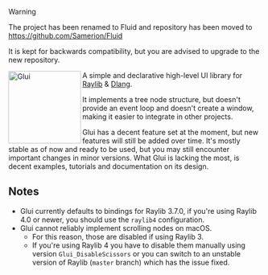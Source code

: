 > [!WARNING]
> The project has been renamed to Fluid and repository has been moved to https://github.com/Samerion/Fluid
>
> It is kept for backwards compatibility, but you are advised to upgrade to the new repository.

<img src="./logo.png" alt="Glui" height="144" align="left" />

A simple and declarative high-level UI library for [Raylib](https://www.raylib.com/) & [Dlang](https://dlang.org/).

It implements a tree node structure, but doesn't provide an event loop and doesn't create a window, making it easier
to integrate in other projects.

Glui has a decent feature set at the moment, but new features will still be added over time. It's mostly stable as of
now and ready to be used, but you may still encounter important changes in minor versions. What Glui is lacking the
most, is decent examples, tutorials and documentation on its design.

## Notes

* Glui currently defaults to bindings for Raylib 3.7.0, if you're using Raylib 4.0 or newer, you should use the
  `raylib4` configuration.
* Glui cannot reliably implement scrolling nodes on macOS.
  * For this reason, those are disabled if using Raylib 3.
  * If you're using Raylib 4 you have to disable them manually using version `Glui_DisableScissors` or you can switch to
    an unstable version of Raylib (`master` branch) which has the issue fixed.
